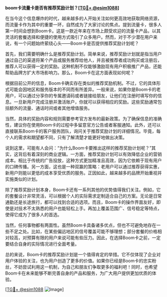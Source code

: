 **boom卡流量卡是否有推荐奖励计划？[[TG💪+ @esim1088](https://t.me/s/esim1088)]**

在当今这个信息爆炸的时代，越来越多的人开始关注如何更高效地获取网络资源，而流量卡作为其中的重要一环，自然成为了大家讨论的焦点。提到流量卡，很多人第一时间会想到Boom卡。这是一款近年来在市场上颇受欢迎的流量卡产品，以其灵活的套餐选择和便捷的使用方式吸引了众多用户。然而，对于不少潜在用户来说，有一个问题始终萦绕心头——Boom卡是否提供推荐奖励计划呢？

首先，我们需要明确什么是推荐奖励计划。简单来说，推荐奖励计划就是指当用户通过自己的渠道将某个产品或服务推荐给他人，并且被推荐者成功购买或注册后，推荐人可以获得一定的奖励。这种机制不仅能够激励现有用户积极推广产品，还能帮助品牌方扩大市场影响力。那么，Boom卡在这方面表现如何呢？

根据目前公开的信息，Boom卡确实存在类似的推荐奖励机制。不过，它的具体形式可能会因地区和服务版本的不同而有所差异。一般来说，如果你是Boom卡的老用户，可以通过分享你的专属邀请码或者链接给朋友，让他们在注册时填写你的信息。一旦新用户完成注册并激活账户，你就可以获得相应的奖励。这些奖励通常包括额外的流量、通话时间或者其他增值服务。

当然，具体的奖励内容和规则需要参考官方发布的最新政策。为了确保信息的准确性，建议你在使用Boom卡的过程中多留意官方公告或者客服通知。此外，还可以直接联系Boom卡的客户服务团队，询问关于推荐奖励计划的详细情况。毕竟，每个人的需求和期望都不同，只有了解清楚才能更好地做出决策。

说到这里，可能有人会问：“为什么Boom卡要推出这样的推荐奖励计划呢？”其实，这背后有着深刻的商业逻辑。一方面，推荐奖励计划可以有效降低企业的营销成本。相比于传统的广告投放，这种方式更加精准且高效，因为它依赖于现有用户的口碑传播。另一方面，这也是一种双赢的策略：老用户可以通过推荐获得实惠，新用户则能以更低的成本享受优质的服务。正因如此，越来越多的品牌开始重视并实施类似的计划。

除了推荐奖励计划本身，Boom卡还有一系列其他的优势值得我们关注。例如，它的套餐设计非常灵活，可以根据个人的实际需求定制适合自己的方案。无论是日常通勤还是长途旅行，都可以找到合适的选项。而且，Boom卡的操作界面友好，即使是对技术不太熟悉的用户也能轻松上手。再加上覆盖范围广、信号稳定等特点，使得它成为了很多人的首选。

当然，任何事物都有两面性。虽然Boom卡具备诸多优点，但也不可避免地存在一些不足之处。比如，在某些偏远地区的信号覆盖可能不够理想；部分套餐的价格相对较高，对预算有限的用户来说可能有些压力。因此，在选择Boom卡之前，一定要结合自身的实际情况进行全面考量。

总的来说，Boom卡的推荐奖励计划是一个值得肯定的举措。它不仅体现了企业对用户体验的关注，也为用户创造了更多的价值。如果你已经是Boom卡的忠实粉丝，不妨尝试利用这一机制，为自己和朋友们争取更多的福利吧！同时，也希望Boom卡在未来能够不断完善自身的产品和服务，为广大用户提供更加优质的体验。

[[TG💪+ @esim1088](https://t.me/s/esim1088) ![Image](https://i.postimg.cc/4NQfJmqS/Snipaste-2025-05-13-00-14-12.png)]